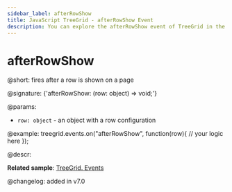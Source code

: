 ```yaml
---
sidebar_label: afterRowShow
title: JavaScript TreeGrid - afterRowShow Event 
description: You can explore the afterRowShow event of TreeGrid in the documentation of the DHTMLX JavaScript UI library. Browse developer guides and API reference, try out code examples and live demos, and download a free 30-day evaluation version of DHTMLX Suite.
---
```


# afterRowShow

@short: fires after a row is shown on a page

@signature: {'afterRowShow: (row: object) => void;'}

@params:
- `row: object` - an object with a row configuration

@example:
treegrid.events.on("afterRowShow", function(row){
    // your logic here
});

@descr:

**Related sample**: [TreeGrid. Events](https://snippet.dhtmlx.com/sgwnxshe)

@changelog: added in v7.0
